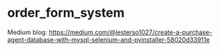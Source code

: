 # order_form_system

Medium blog: https://medium.com/@lesterso1027/create-a-purchase-agent-database-with-mysql-selenium-and-pyinstaller-58020d33911e
